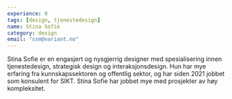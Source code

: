 ```yaml
---
experience: 0
tags: [design, tjenestedesign]
name: Stina Sofie
category: design
email: "ssm@variant.no"
---
```


Stina Sofie er en engasjert og nysgjerrig designer med spesialisering innen
tjenestedesign, strategisk design og interaksjonsdesign. Hun har mye erfaring
fra kunnskapssektoren og offentlig sektor, og har siden 2021 jobbet som
konsulent for SIKT. Stina Sofie har jobbet mye med prosjekter av høy
kompleksitet.

